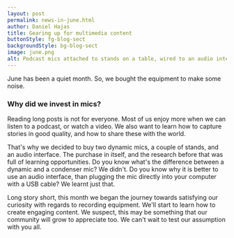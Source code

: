 ```yaml
---
layout: post
permalink: news-in-june.html
author: Daniel Hajas
title: Gearing up for multimedia content
buttonStyle: fg-blog-sect
backgroundStyle: bg-blog-sect
image: june.png
alt: Podcast mics attached to stands on a table, wired to an audio interface and a laptop.
---
```


June has been a quiet month.
So, we bought the equipment to make some noise.
<!-- excerpt-end -->

### Why did we invest in mics?

Reading long posts is not for everyone.
Most of us enjoy more when we can listen to a podcast, or watch a video.
We also want to learn how to capture stories in good quality, and how to share these with the world.

That's why we decided to buy two dynamic mics, a couple of stands, and an audio interface.
The purchase in itself, and the research before that was full of learning opportunities.
Do you know what's the difference between a dynamic and a condenser mic?
We didn't.
Do you know why it is better to use an audio interface, than plugging the mic directly into your computer with a USB cable?
We learnt just that.

Long story short, this month we began the journey towards satisfying our curiosity with regards to recording equipment.
We'll start to learn how to create engaging content.
We suspect, this may be something that our community will grow to appreciate too.
We can't wait to test our assumption with you all.